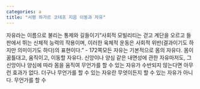 ```yaml
---
categories: a
title: "서평 하가르 코테프 지음 이동과 자유"
---
```

자유라는 이름으로 불리는 통제와 길들이기“사회적 모빌리티는 걷고 계단을 오르고 들판에서 뛰는 신체적 능력의 작용이며, 이러한 육체적 운동은 사회적 위반(결과이기도 하지만 의미이기도 하다)의 표현이다.” - 172쪽모든 자유는 기본적으로 몸의 자유다. 몸이 꿈틀대고, 움직이고, 이동할 자유다. 신앙이나 양심 같은 내면성에 관한 자유마저도, 그 신앙이나 양심에 따라 몸을 움직여 무언가를 할 수 있는 자유가 수반되지 않는다면 아무런 효과가 없다. 더구나 무언가를 할 수 있는 자유란 무엇이든지 할 수 있는 자유가 아니다. 무언가를 할 수
